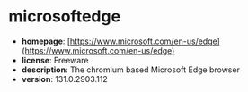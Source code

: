 # microsoftedge

- **homepage**: [https://www.microsoft.com/en-us/edge](https://www.microsoft.com/en-us/edge)
- **license**: Freeware
- **description**: The chromium based Microsoft Edge browser
- **version**: 131.0.2903.112

